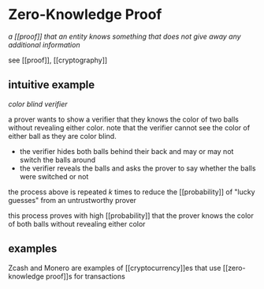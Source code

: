 # Zero-Knowledge Proof

_a [[proof]] that an entity knows something that does not give away any additional information_

see [[proof]], [[cryptography]]

## intuitive example

_color blind verifier_

a prover wants to show a verifier that they knows the color of two balls without revealing either color. note that the verifier cannot see the color of either ball as they are color blind.

- the verifier hides both balls behind their back and may or may not switch the balls around
- the verifier reveals the balls and asks the prover to say whether the balls were switched or not

the process above is repeated $k$ times to reduce the [[probability]] of "lucky guesses" from an untrustworthy prover

this process proves with high [[probability]] that the prover knows the color of both balls without revealing either color

## examples

Zcash and Monero are examples of [[cryptocurrency]]es that use [[zero-knowledge proof]]s for transactions
